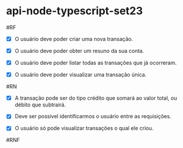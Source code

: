 # api-node-typescript-set23


#RF

- [x] O usuário deve poder criar uma nova transação.
- [x] O usuário deve poder obter um resuno da sua conta.
- [x] O usuário deve poder listar todas as transações que já ocorreram.
- [x] O usuário deve poder visualizar uma transação única.


#RN

- [x] A transação pode ser do tipo crédito que somará ao valor total, ou débito que subtrairá.
- [x] Deve ser possível identificarmos o usuário entre as requisições.
- [x] O usuário só pode visualizar transações o qual ele criou.


#RNF